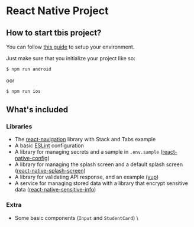# React Native Project

## How to start tbis project?

You can follow [this guide](https://reactnative.dev/docs/environment-setup) to setup your environment.

Just make sure that you initialize your project like so:
```bash
$ npm run android
```
oor 

```bash
$ npm run ios
```

## What's included



### Libraries
- The [react-navigation](https://github.com/react-navigation/react-navigation) library with Stack and Tabs example
- A basic [ESLint](https://github.com/eslint/eslint) configuration
- A library for managing secrets and a sample in `.env.sample` ([react-native-config](https://github.com/luggit/react-native-config))
- A library for managing the splash screen and a default splash screen ([react-native-splash-screen](https://github.com/crazycodeboy/react-native-splash-screen))
- A library for validating API response, and an example ([yup](https://github.com/jquense/yup))
- A service for managing stored data with a library that encrypt sensitive data ([react-native-sensitive-info](https://github.com/mCodex/react-native-sensitive-info))

### Extra
- Some basic components (`Input` and `StudentCard`)
\
